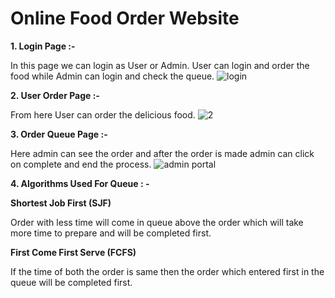 
# Online Food Order Website

**1. Login Page :-**

In this page we can login as User or Admin. User can login and order the food while Admin
can login and check the queue.
![login](https://github.com/user-attachments/assets/112b96f0-8017-45e4-b5c2-a6912f992064)

**2. User Order Page :-**

From here User can order the delicious food.
![2](https://github.com/user-attachments/assets/dd4d53d4-cf29-46c9-be73-c3edfb827e21)

**3. Order Queue Page :-**

Here admin can see the order and after the order is made admin can click on complete and end the process.
![admin portal](https://github.com/user-attachments/assets/7ae0bf5a-de88-4ee3-84c5-0cefa8469224)

**4. Algorithms Used For Queue : -**

**Shortest Job First (SJF)**

Order with less time will come in queue above the order which will take more time to prepare and will be completed first.

**First Come First Serve (FCFS)**

If the time of both the order is same then the order which entered first in the queue will be completed first.

